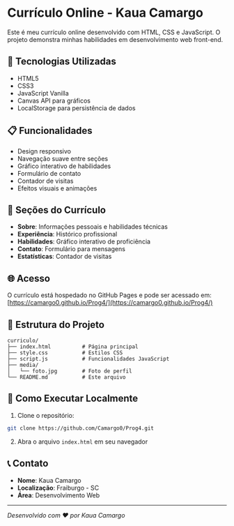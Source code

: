 # Currículo Online - Kaua Camargo

Este é meu currículo online desenvolvido com HTML, CSS e JavaScript. O projeto demonstra minhas habilidades em desenvolvimento web front-end.

## 🚀 Tecnologias Utilizadas

- HTML5
- CSS3
- JavaScript Vanilla
- Canvas API para gráficos
- LocalStorage para persistência de dados

## 📋 Funcionalidades

- Design responsivo
- Navegação suave entre seções
- Gráfico interativo de habilidades
- Formulário de contato
- Contador de visitas
- Efeitos visuais e animações

## 🎯 Seções do Currículo

- **Sobre**: Informações pessoais e habilidades técnicas
- **Experiência**: Histórico profissional
- **Habilidades**: Gráfico interativo de proficiência
- **Contato**: Formulário para mensagens
- **Estatísticas**: Contador de visitas

## 🌐 Acesso

O currículo está hospedado no GitHub Pages e pode ser acessado em:
[https://camargo0.github.io/Prog4/](https://camargo0.github.io/Prog4/)

## 📁 Estrutura do Projeto

```
curriculo/
├── index.html          # Página principal
├── style.css           # Estilos CSS
├── script.js           # Funcionalidades JavaScript
├── media/
│   └── foto.jpg        # Foto de perfil
└── README.md           # Este arquivo
```

## 🔧 Como Executar Localmente

1. Clone o repositório:
```bash
git clone https://github.com/Camargo0/Prog4.git
```

2. Abra o arquivo `index.html` em seu navegador

## 📞 Contato

- **Nome**: Kaua Camargo
- **Localização**: Fraiburgo - SC
- **Área**: Desenvolvimento Web

---

*Desenvolvido com ❤️ por Kaua Camargo* 